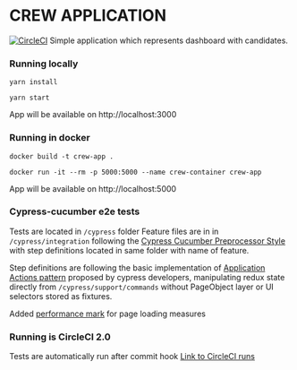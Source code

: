 # CREW APPLICATION

[![CircleCI](https://circleci.com/gh/Shelex/cypress-cucumber/tree/master.svg?style=svg)](https://circleci.com/gh/Shelex/cypress-cucumber/tree/master)
Simple application which represents dashboard with candidates.

### Running locally
`yarn install`

`yarn start`

App will be available on http://localhost:3000


### Running in docker
`docker build -t crew-app .`

`docker run -it --rm -p 5000:5000 --name crew-container crew-app`

App will be available on http://localhost:5000

### Cypress-cucumber e2e tests

Tests are located in `/cypress` folder
Feature files are in in `/cypress/integration` following the [Cypress Cucumber Preprocessor Style](https://github.com/TheBrainFamily/cypress-cucumber-preprocessor/blob/master/README.md#step-definitions-unique-for-the-feature) with step definitions located in same folder with name of feature.

Step definitions are following the basic implementation of [Application Actions pattern](https://www.cypress.io/blog/2019/01/03/stop-using-page-objects-and-start-using-app-actions/#Application-actions) proposed by cypress developers, manipulating redux state directly from `/cypress/support/commands` without PageObject layer or UI selectors stored as fixtures.

Added [performance mark](https://developer.mozilla.org/en-US/docs/Web/API/User_Timing_API) for page loading measures

### Running is CircleCI 2.0

Tests are automatically run after commit hook
[Link to CircleCI runs](https://circleci.com/gh/Shelex/cypress-cucumber/tree/master)


